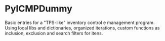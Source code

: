 # PyICMPDummy
Basic entries for a "TPS-like" inventory control e management program. Using local libs and dictionaries, organized iterations, custom functions as inclusion, exclusion and search filters for itens.
